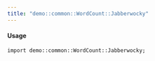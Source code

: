 ```yaml
---
title: "demo::common::WordCount::Jabberwocky"
---
```


#### Usage

`import demo::common::WordCount::Jabberwocky;`


